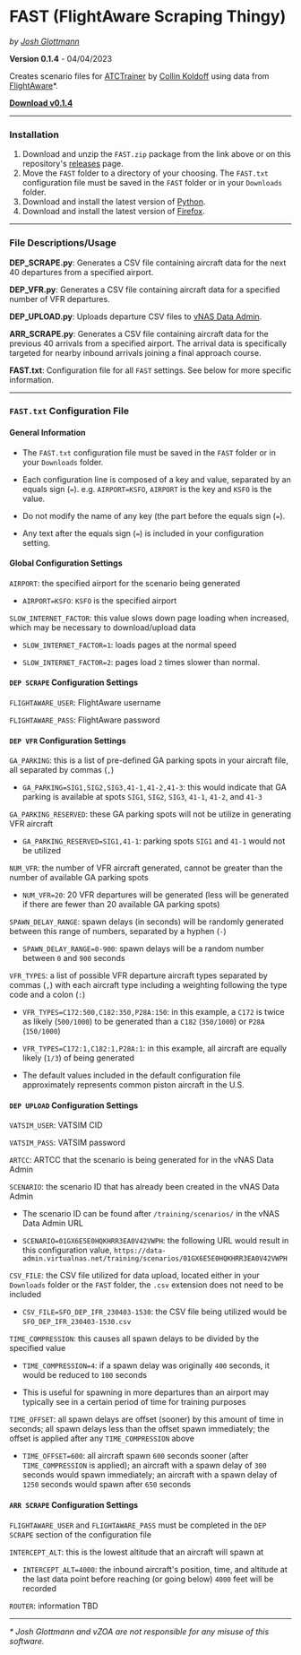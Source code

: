 # FAST (FlightAware Scraping Thingy)

_by [Josh Glottmann](https://github.com/glott)_

**Version 0.1.4** - 04/04/2023

Creates scenario files for [ATCTrainer](https://atctrainer.collinkoldoff.dev/#about) by [Collin Koldoff](https://github.com/collink2451) using data from [FlightAware](https://flightaware.com/)\*. 

__[Download v0.1.4](https://github.com/vzoa/FAST/releases/download/v0.1.4/FAST.zip)__ 

---
### Installation

1) Download and unzip the `FAST.zip` package from the link above or on this repository's [releases](https://github.com/vzoa/FAST/releases) page. 
2) Move the `FAST` folder to a directory of your choosing. The `FAST.txt` configuration file must be saved in the `FAST` folder or in your `Downloads` folder.  
3) Download and install the latest version of [Python](https://www.python.org/downloads/). 
4) Download and install the latest version of [Firefox](https://www.mozilla.org/en-US/firefox/new/).

---
### File Descriptions/Usage

**DEP_SCRAPE.py**: Generates a CSV file containing aircraft data for the next 40 departures from a specified airport. 

**DEP_VFR.py**: Generates a CSV file containing aircraft data for a specified number of VFR departures. 

**DEP_UPLOAD.py**: Uploads departure CSV files to [vNAS Data Admin](https://data-admin.virtualnas.net/).

**ARR_SCRAPE.py**: Generates a CSV file containing aircraft data for the previous 40 arrivals from a specified airport. The arrival data is specifically targeted for nearby inbound arrivals joining a final approach course. 

**FAST.txt**: Configuration file for all `FAST` settings. See below for more specific information.

---
### `FAST.txt` Configuration File

#### General Information

- The `FAST.txt` configuration file must be saved in the `FAST` folder or in your `Downloads` folder. 

- Each configuration line is composed of a key and value, separated by an equals sign (`=`). e.g. `AIRPORT=KSFO`, `AIRPORT` is the key and `KSFO` is the value.  

- Do not modify the name of any key (the part before the equals sign (`=`).

- Any text after the equals sign (`=`) is included in your configuration setting. 

#### Global Configuration Settings

`AIRPORT`: the specified airport for the scenario being generated

- `AIRPORT=KSFO`: `KSFO` is the specified airport

`SLOW_INTERNET_FACTOR`: this value slows down page loading when increased, which may be necessary to download/upload data

- `SLOW_INTERNET_FACTOR=1`: loads pages at the normal speed

- `SLOW_INTERNET_FACTOR=2`: pages load `2` times slower than normal.

#### `DEP SCRAPE` Configuration Settings

`FLIGHTAWARE_USER`: FlightAware username

`FLIGHTAWARE_PASS`: FlightAware password

#### `DEP VFR` Configuration Settings

`GA_PARKING`: this is a list of pre-defined GA parking spots in your aircraft file, all separated by commas (`,`)

- `GA_PARKING=SIG1,SIG2,SIG3,41-1,41-2,41-3`: this would indicate that GA parking is available at spots `SIG1`, `SIG2`, `SIG3`, `41-1`, `41-2`, and `41-3`

`GA_PARKING_RESERVED`: these GA parking spots will not be utilize in generating VFR aircraft

- `GA_PARKING_RESERVED=SIG1,41-1`: parking spots `SIG1` and `41-1` would not be utilized

`NUM_VFR`: the number of VFR aircraft generated, cannot be greater than the number of available GA parking spots

- `NUM_VFR=20`: 20 VFR departures will be generated (less will be generated if there are fewer than 20 available GA parking spots)

`SPAWN_DELAY_RANGE`: spawn delays (in seconds) will be randomly generated between this range of numbers, separated by a hyphen (`-`)

- `SPAWN_DELAY_RANGE=0-900`: spawn delays will be a random number between `0` and `900` seconds

`VFR_TYPES`: a list of possible VFR departure aircraft types separated by commas (`,`) with each aircraft type including a weighting following the type code and a colon (`:`)

- `VFR_TYPES=C172:500,C182:350,P28A:150`: in this example, a `C172` is twice as likely (`500/1000`) to be generated than a `C182` (`350/1000`) or `P28A` (`150/1000`)

- `VFR_TYPES=C172:1,C182:1,P28A:1`: in this example, all aircraft are equally likely (`1/3`) of being generated

- The default values included in the default configuration file approximately represents common piston aircraft in the U.S.

#### `DEP UPLOAD` Configuration Settings

`VATSIM_USER`: VATSIM CID

`VATSIM_PASS`: VATSIM password

`ARTCC`: ARTCC that the scenario is being generated for in the vNAS Data Admin

`SCENARIO`: the scenario ID that has already been created in the vNAS Data Admin

- The scenario ID can be found after `/training/scenarios/` in the vNAS Data Admin URL

- `SCENARIO=01GX6E5E0HQKHRR3EA0V42VWPH`: the following URL would result in this configuration value, `https://data-admin.virtualnas.net/training/scenarios/01GX6E5E0HQKHRR3EA0V42VWPH`

`CSV_FILE`: the CSV file utilized for data upload, located either in your `Downloads` folder or the `FAST` folder, the `.csv` extension does not need to be included

- `CSV_FILE=SFO_DEP_IFR_230403-1530`: the CSV file being utilized would be `SFO_DEP_IFR_230403-1530.csv`

`TIME_COMPRESSION`: this causes all spawn delays to be divided by the specified value

- `TIME_COMPRESSION=4`: if a spawn delay was originally `400` seconds, it would be reduced to `100` seconds

- This is useful for spawning in more departures than an airport may typically see in a certain period of time for training purposes

`TIME_OFFSET`: all spawn delays are offset (sooner) by this amount of time in seconds; all spawn delays less than the offset spawn immediately; the offset is applied after any `TIME_COMPRESSION` above 

- `TIME_OFFSET=600`: all aircraft spawn `600` seconds sooner (after `TIME_COMPRESSION` is applied); an aircraft with a spawn delay of `300` seconds would spawn immediately; an aircraft with a spawn delay of `1250` seconds would spawn after `650` seconds

#### `ARR SCRAPE` Configuration Settings

`FLIGHTAWARE_USER` and `FLIGHTAWARE_PASS` must be completed in the `DEP SCRAPE` section of the configuration file

`INTERCEPT_ALT`: this is the lowest altitude that an aircraft will spawn at

- `INTERCEPT_ALT=4000`: the inbound aircraft's position, time, and altitude at the last data point before reaching (or going below) `4000` feet will be recorded

`ROUTER`: information TBD

---
*\* Josh Glottmann and vZOA are not responsible for any misuse of this software.*
